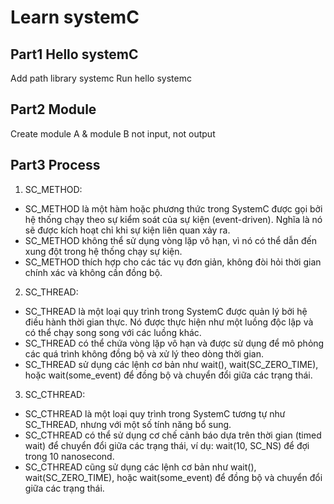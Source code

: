 # Learn systemC

## Part1 Hello systemC

Add path library systemc
Run hello systemc

## Part2 Module

Create module A & module B
not input, not output

## Part3 Process
1. SC_METHOD:

* SC_METHOD là một hàm hoặc phương thức trong SystemC được gọi bởi hệ thống chạy theo sự kiểm soát của sự kiện (event-driven). Nghĩa là nó sẽ được kích hoạt chỉ khi sự kiện liên quan xảy ra.
* SC_METHOD không thể sử dụng vòng lặp vô hạn, vì nó có thể dẫn đến xung đột trong hệ thống chạy sự kiện.
* SC_METHOD thích hợp cho các tác vụ đơn giản, không đòi hỏi thời gian chính xác và không cần đồng bộ.

2. SC_THREAD:

* SC_THREAD là một loại quy trình trong SystemC được quản lý bởi hệ điều hành thời gian thực. Nó được thực hiện như một luồng độc lập và có thể chạy song song với các luồng khác.
* SC_THREAD có thể chứa vòng lặp vô hạn và được sử dụng để mô phỏng các quá trình không đồng bộ và xử lý theo dòng thời gian.
* SC_THREAD sử dụng các lệnh cơ bản như wait(), wait(SC_ZERO_TIME), hoặc wait(some_event) để đồng bộ và chuyển đổi giữa các trạng thái.

3. SC_CTHREAD:

* SC_CTHREAD là một loại quy trình trong SystemC tương tự như SC_THREAD, nhưng với một số tính năng bổ sung.
* SC_CTHREAD có thể sử dụng cơ chế cảnh báo dựa trên thời gian (timed wait) để chuyển đổi giữa các trạng thái, ví dụ: wait(10, SC_NS) để đợi trong 10 nanosecond.
* SC_CTHREAD cũng sử dụng các lệnh cơ bản như wait(), wait(SC_ZERO_TIME), hoặc wait(some_event) để đồng bộ và chuyển đổi giữa các trạng thái.